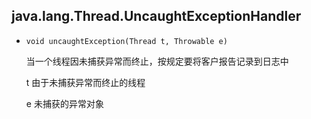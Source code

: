 ## java.lang.Thread.UncaughtExceptionHandler

* `void uncaughtException(Thread t, Throwable e)`

  当一个线程因未捕获异常而终止，按规定要将客户报告记录到日志中

  t			由于未捕获异常而终止的线程

  e			未捕获的异常对象